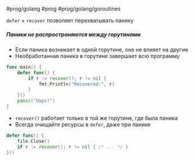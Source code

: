 #prog/golang #prog  #prog/golang/goroutines 

`defer` + `recover` позволяет перехватывать панику

##### Паники не распространяются между горутинами
- Если паника возникает в одной горутине, она не влияет на другие
- Необработанная паника в горутине завершает всю программу

```go
func main() {
    defer func() {
        if r := recover(); r != nil {
            fmt.Println("Recovered:", r)
        }
    }()
    panic("Oops!")
}
```

- `recover()` работает только в той же горутине, где была паника    
- Всегда очищайте ресурсы в `defer`, даже при панике

```go
defer func() {
	file.Close()
	if r := recover(); r != nil { /* ... */ }
}()
```